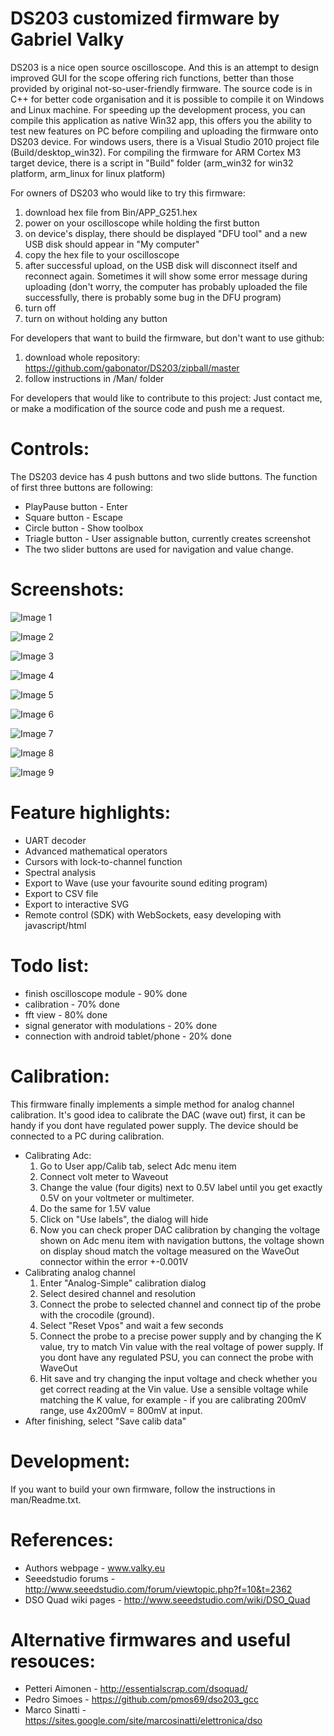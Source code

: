 ﻿DS203 customized firmware by Gabriel Valky
======================

DS203 is a nice open source oscilloscope. And this is an attempt to design improved GUI for the scope offering rich functions, better than those provided by original not-so-user-friendly firmware. The source code is in C++ for better code organisation and it is possible to compile it on Windows and Linux machine. For speeding up the development process, you can compile this application as native Win32 app, this offers you the ability to test new features on PC before compiling and uploading the firmware onto DS203 device. For windows users, there is a Visual Studio 2010 project file (Build/desktop_win32). For compiling the firmware for ARM Cortex M3 target device, there is a script in "Build" folder (arm_win32 for win32 platform, arm_linux for linux platform)

For owners of DS203 who would like to try this firmware:

1. download hex file from Bin/APP_G251.hex
2. power on your oscilloscope while holding the first button
3. on device's display, there should be displayed "DFU tool" and a new USB disk should appear in "My computer"
4. copy the hex file to your oscilloscope
5. after successful upload, on the USB disk will disconnect itself and reconnect again. Sometimes it will show some error message during uploading (don't worry, the computer has probably uploaded the file successfully, there is probably some bug in the DFU program) 
6. turn off
7. turn on without holding any button

For developers that want to build the firmware, but don't want to use github:

1. download whole repository: https://github.com/gabonator/DS203/zipball/master
2. follow instructions in /Man/ folder

For developers that would like to contribute to this project:
Just contact me, or make a modification of the source code and push me a request.

Controls:
======================
The DS203 device has 4 push buttons and two slide buttons. The function of first three buttons are following:

- PlayPause button - Enter
- Square button - Escape
- Circle button - Show toolbox
- Triagle button - User assignable button, currently creates screenshot
- The two slider buttons are used for navigation and value change.

Screenshots:
======================
![Image 1](/gabonator/DS203/raw/master/Man/Screenshot/uart_decoder_1.png)

![Image 2](/gabonator/DS203/raw/master/Man/Screenshot/midi.png)

![Image 3](/gabonator/DS203/raw/master/Man/Screenshot/cursor.png)
           
![Image 4](/gabonator/DS203/raw/master/Man/Screenshot/waveman_meas.png)

![Image 5](/gabonator/DS203/raw/master/Man/Screenshot/spectrum.png)

![Image 6](/gabonator/DS203/raw/master/Man/Screenshot/about.png)

![Image 7](/gabonator/DS203/raw/master/Man/Screenshot/calibration.png)

![Image 8](/gabonator/DS203/raw/master/Man/Screenshot/svgexport.png)

![Image 9](/gabonator/DS203/raw/master/Man/Screenshot/wave_export_ac.png)


Feature highlights:
======================

- UART decoder
- Advanced mathematical operators
- Cursors with lock-to-channel function
- Spectral analysis
- Export to Wave (use your favourite sound editing program)
- Export to CSV file
- Export to interactive SVG
- Remote control (SDK) with WebSockets, easy developing with javascript/html

Todo list:
======================
- finish oscilloscope module - 90% done
- calibration - 70% done
- fft view - 80% done
- signal generator with modulations - 20% done
- connection with android tablet/phone - 20% done

Calibration:
======================

This firmware finally implements a simple method for analog channel calibration.  It's good idea to calibrate the DAC (wave out) first, it can be handy if you dont have regulated power supply. The device should be connected to a PC during calibration.
 - Calibrating Adc: 
   1. Go to User app/Calib tab, select Adc menu item
   2. Connect volt meter to Waveout
   3. Change the value (four digits) next to 0.5V label until you get exactly 0.5V on your voltmeter or multimeter.
   4. Do the same for 1.5V value
   5. Click on "Use labels", the dialog will hide
   6. Now you can check proper DAC calibration by changing the voltage shown on Adc menu item with navigation buttons, the voltage shown on display shoud match the voltage measured on the WaveOut connector within the error +-0.001V
 - Calibrating analog channel
   1. Enter "Analog-Simple" calibration dialog
   2. Select desired channel and resolution
   3. Connect the probe to selected channel and connect tip of the probe with the crocodile (ground).
   4. Select "Reset Vpos" and wait a few seconds
   5. Connect the probe to a precise power supply and by changing the K value, try to match Vin value with the real voltage of power supply. If you dont have any regulated PSU, you can connect the probe with WaveOut 
   6. Hit save and try changing the input voltage and check whether you get correct reading at the Vin value. Use a sensible voltage while matching the K value, for example - if you are calibrating 200mV range, use 4x200mV = 800mV at input.
 - After finishing, select "Save calib data"

Development:
======================

If you want to build your own firmware, follow the instructions in man/Readme.txt.

References:
======================

- Authors webpage - www.valky.eu
- Seeedstudio forums - http://www.seeedstudio.com/forum/viewtopic.php?f=10&t=2362
- DSO Quad wiki pages - http://www.seeedstudio.com/wiki/DSO_Quad

Alternative firmwares and useful resouces:
======================

 - Petteri Aimonen - http://essentialscrap.com/dsoquad/
 - Pedro Simoes - https://github.com/pmos69/dso203_gcc
 - Marco Sinatti - https://sites.google.com/site/marcosinatti/elettronica/dso

